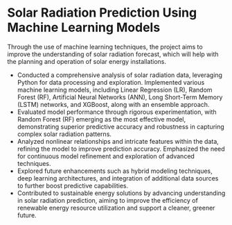 # Solar Radiation Prediction Using Machine Learning Models
Through the use of machine learning techniques, the project aims to improve the understanding of solar radiation forecast, which will help with the planning and operation of solar energy installations.

- Conducted a comprehensive analysis of solar radiation data, leveraging Python for data processing and exploration. Implemented various machine learning models, including Linear Regression (LR), Random Forest (RF), Artificial Neural Networks (ANN), Long Short-Term Memory (LSTM) networks, and XGBoost, along with an ensemble approach.
- Evaluated model performance through rigorous experimentation, with Random Forest (RF) emerging as the most effective model, demonstrating superior predictive accuracy and robustness in capturing complex solar radiation patterns.
- Analyzed nonlinear relationships and intricate features within the data, refining the model to improve prediction accuracy. Emphasized the need for continuous model refinement and exploration of advanced techniques.
- Explored future enhancements such as hybrid modeling techniques, deep learning architectures, and integration of additional data sources to further boost predictive capabilities.
- Contributed to sustainable energy solutions by advancing understanding in solar radiation prediction, aiming to improve the efficiency of renewable energy resource utilization and support a cleaner, greener future.
